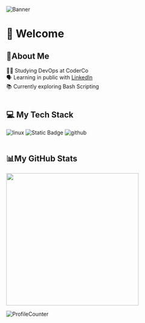 ![Banner](https://github.com/user-attachments/assets/f5b81e69-d694-4a64-a68f-7796478aa60c)

# 👋 Welcome

## 👨About Me
👨‍💻 Studying DevOps at CoderCo<br/>
🗣️ Learning in public with [LinkedIn](https://www.linkedin.com/in/illyas-ahmed/)<br/>
📚 Currently exploring Bash Scripting
<br><br>

## 💻 My Tech Stack
<img alt="linux" src="https://img.shields.io/badge/linux-white?style=for-the-badge&logo=linux&logoColor=white&labelColor=black&color=black"> <img alt="Static Badge" src="https://img.shields.io/badge/git-git?style=for-the-badge&logo=git&logoColor=white&labelColor=grey&color=grey">
 <img alt="github" src="https://img.shields.io/badge/github-navy?style=for-the-badge&logo=github&logoColor=white&labelColor=203d85&color=203d85">
<br><br>

## 📊My GitHub Stats
<img src="https://github-readme-stats.vercel.app/api?username=illyasa369&show_icons=true&count_private=true&theme=dark" width="350">

![ProfileCounter](https://komarev.com/ghpvc/?username=illyasa369&color=151515&style=for-the-badge)
<br><br>

